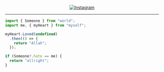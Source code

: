 
 <p align="center">
  <a href="https://instagram.com/ivanzzxy" target="_blank">
    <img src="https://img.shields.io/badge/instagram-%23E4405F.svg?&style=for-the-badge&logo=instagram&logoColor=white&color=071A2C" alt="Instagram"/>
  </a><hr>

```javascript
import { Someone } from "world";
import me, { myHeart } from "myself";

myHeart.Loved(undefined)
  .then(() => {
    return "Allah";
  });

if (Someone?.hate == me) {
  return "allright";
}
